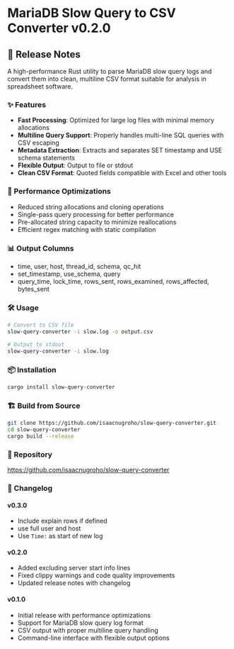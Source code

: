 # MariaDB Slow Query to CSV Converter v0.2.0

## 🚀 Release Notes

A high-performance Rust utility to parse MariaDB slow query logs and convert them into clean, multiline CSV format suitable for analysis in spreadsheet software.

### ✨ Features

- **Fast Processing**: Optimized for large log files with minimal memory allocations
- **Multiline Query Support**: Properly handles multi-line SQL queries with CSV escaping
- **Metadata Extraction**: Extracts and separates SET timestamp and USE schema statements
- **Flexible Output**: Output to file or stdout
- **Clean CSV Format**: Quoted fields compatible with Excel and other tools

### 🔧 Performance Optimizations

- Reduced string allocations and cloning operations
- Single-pass query processing for better performance
- Pre-allocated string capacity to minimize reallocations
- Efficient regex matching with static compilation

### 📊 Output Columns

- time, user, host, thread_id, schema, qc_hit
- set_timestamp, use_schema, query
- query_time, lock_time, rows_sent, rows_examined, rows_affected, bytes_sent

### 🛠️ Usage

```bash
# Convert to CSV file
slow-query-converter -i slow.log -o output.csv

# Output to stdout
slow-query-converter -i slow.log
```

### 📦 Installation

```bash
cargo install slow-query-converter
```

### 🏗️ Build from Source

```bash
git clone https://github.com/isaacnugroho/slow-query-converter.git
cd slow-query-converter
cargo build --release
```

### 🔗 Repository

https://github.com/isaacnugroho/slow-query-converter

### 📝 Changelog

#### v0.3.0
- Include explain rows if defined
- use full user and host
- Use `Time:` as start of new log

#### v0.2.0
- Added excluding server start info lines
- Fixed clippy warnings and code quality improvements
- Updated release notes with changelog

#### v0.1.0
- Initial release with performance optimizations
- Support for MariaDB slow query log format
- CSV output with proper multiline query handling
- Command-line interface with flexible output options

